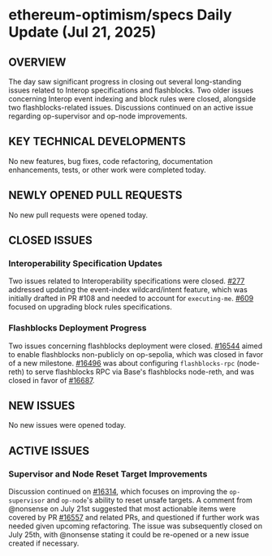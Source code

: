 # ethereum-optimism/specs Daily Update (Jul 21, 2025)
## OVERVIEW 
The day saw significant progress in closing out several long-standing issues related to Interop specifications and flashblocks. Two older issues concerning Interop event indexing and block rules were closed, alongside two flashblocks-related issues. Discussions continued on an active issue regarding op-supervisor and op-node improvements.

## KEY TECHNICAL DEVELOPMENTS
No new features, bug fixes, code refactoring, documentation enhancements, tests, or other work were completed today.

## NEWLY OPENED PULL REQUESTS
No new pull requests were opened today.

## CLOSED ISSUES
### Interoperability Specification Updates
Two issues related to Interoperability specifications were closed. [#277](https://github.com/ethereum-optimism/specs/issues/277) addressed updating the event-index wildcard/intent feature, which was initially drafted in PR #108 and needed to account for `executing-me`. [#609](https://github.com/ethereum-optimism/specs/issues/609) focused on upgrading block rules specifications.

### Flashblocks Deployment Progress
Two issues concerning flashblocks deployment were closed. [#16544](https://github.com/ethereum-optimism/specs/issues/16544) aimed to enable flashblocks non-publicly on op-sepolia, which was closed in favor of a new milestone. [#16496](https://github.com/ethereum-optimism/specs/issues/16496) was about configuring `flashblocks-rpc` (node-reth) to serve flashblocks RPC via Base's flashblocks node-reth, and was closed in favor of [#16687](https://github.com/ethereum-optimism/specs/issues/16687).

## NEW ISSUES
No new issues were opened today.

## ACTIVE ISSUES
### Supervisor and Node Reset Target Improvements
Discussion continued on [#16314](https://github.com/ethereum-optimism/specs/issues/16314), which focuses on improving the `op-supervisor` and `op-node`'s ability to reset unsafe targets. A comment from @nonsense on July 21st suggested that most actionable items were covered by PR [#16557](https://github.com/ethereum-optimism/optimism/pull/16557) and related PRs, and questioned if further work was needed given upcoming refactoring. The issue was subsequently closed on July 25th, with @nonsense stating it could be re-opened or a new issue created if necessary.